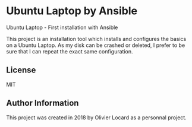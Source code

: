 # Ubuntu Laptop by Ansible

Ubuntu Laptop - First installation with Ansible

This project is an installation tool which installs and configures the basics on a Ubuntu Laptop. As my disk can be crashed or deleted, I prefer to be sure that I can repeat the exact same configuration. 

## License

MIT

## Author Information

This project was created in 2018 by Olivier Locard as a personnal project.
